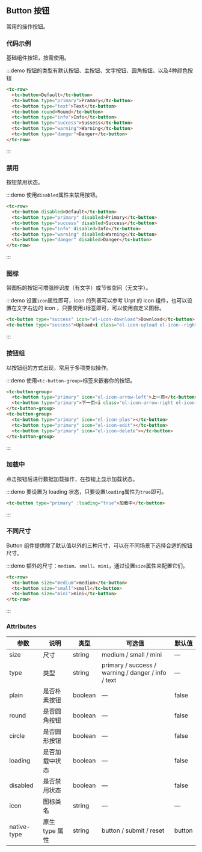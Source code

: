 ## Button 按钮
常用的操作按钮。

### 代码示例

基础组件按钮，按需使用。

:::demo 按钮的类型有默认按钮、主按钮、文字按钮、圆角按钮、以及4种颜色按钮

```html
<tc-row>
  <tc-button>Default</tc-button>
  <tc-button type="primary">Pramary</tc-button>
  <tc-button type="text">Text</tc-button>
  <tc-button round>Round</tc-button>
  <tc-button type="info">Info</tc-button>
  <tc-button type="success">Sussess</tc-button>
  <tc-button type="warning">Warning</tc-button>
  <tc-button type="danger">Danger</tc-button>
</tc-row>
```
:::

### 禁用

按钮禁用状态。

:::demo 使用`disabled`属性来禁用按钮。

```html
<tc-row>
  <tc-button disabled>Default</tc-button>
  <tc-button type="primary" disabled>Primary</tc-button>
  <tc-button type="success" disabled>Success</tc-button>
  <tc-button type="info" disabled>Info</tc-button>
  <tc-button type="warning" disabled>Warning</tc-button>
  <tc-button type="danger" disabled>Danger</tc-button>
</tc-row>
```
:::

### 图标

带图标的按钮可增强辨识度（有文字）或节省空间（无文字）。

:::demo 设置`icon`属性即可，icon 的列表可以参考 Urpt 的 icon 组件，也可以设置在文字右边的 icon ，只要使用`i`标签即可，可以使用自定义图标。

```html
<tc-button type="success" icon="el-icon-download">Download</tc-button>
<tc-button type="success">Upload<i class="el-icon-upload el-icon--right"></i></tc-button>
```
:::

### 按钮组

以按钮组的方式出现，常用于多项类似操作。

:::demo 使用`<tc-button-group>`标签来嵌套你的按钮。

```html
<tc-button-group>
  <tc-button type="primary" icon="el-icon-arrow-left">上一页</tc-button>
  <tc-button type="primary">下一页<i class="el-icon-arrow-right el-icon--right"></i></tc-button>
</tc-button-group>
<tc-button-group>
  <tc-button type="primary" icon="el-icon-plus"></tc-button>
  <tc-button type="primary" icon="el-icon-edit"></tc-button>
  <tc-button type="primary" icon="el-icon-delete"></tc-button>
</tc-button-group>
```
:::

### 加载中

点击按钮后进行数据加载操作，在按钮上显示加载状态。

:::demo 要设置为 loading 状态，只要设置`loading`属性为`true`即可。

```html
<tc-button type="primary" :loading="true">加载中</tc-button>
```
:::

### 不同尺寸

Button 组件提供除了默认值以外的三种尺寸，可以在不同场景下选择合适的按钮尺寸。

:::demo 额外的尺寸：`medium`、`small`、`mini`，通过设置`size`属性来配置它们。

```html
<tc-row>
  <tc-button size="medium">medium</tc-button>
  <tc-button size="small">small</tc-button>
  <tc-button size="mini">mini</tc-button>
</tc-row>
```
:::

### Attributes
| 参数      | 说明    | 类型      | 可选值       | 默认值   |
|---------- |-------- |---------- |-------------  |-------- |
| size     | 尺寸   | string  |   medium / small / mini            |    —     |
| type     | 类型   | string    |   primary / success / warning / danger / info / text |     —    |
| plain     | 是否朴素按钮   | boolean    | — | false   |
| round     | 是否圆角按钮   | boolean    | — | false   |
| circle     | 是否圆形按钮   | boolean    | — | false   |
| loading     | 是否加载中状态   | boolean    | — | false   |
| disabled  | 是否禁用状态    | boolean   | —   | false   |
| icon  | 图标类名 | string   |  —  |  —  |
| native-type | 原生 type 属性 | string | button / submit / reset | button |
